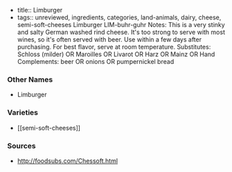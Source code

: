 - title:: Limburger
- tags:: unreviewed, ingredients, categories, land-animals, dairy, cheese, semi-soft-cheeses
Limburger LIM-buhr-guhr Notes: This is a very stinky and salty German washed rind cheese. It's too strong to serve with most wines, so it's often served with beer. Use within a few days after purchasing. For best flavor, serve at room temperature. Substitutes: Schloss (milder) OR Maroilles OR Livarot OR Harz OR Mainz OR Hand Complements: beer OR onions OR pumpernickel bread

### Other Names

* Limburger

### Varieties

* [[semi-soft-cheeses]]

### Sources
* http://foodsubs.com/Chessoft.html
